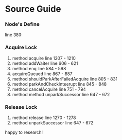 # Source Guide

### Node's Define
line 380


### Acquire Lock
1. method acquire line 1207 - 1210
2. method addWaiter line 606 - 621
3. method enq line 584 - 598
4. acquireQueued line 867 - 887
5. method shouldParkAfterFailedAcquire line 805 - 831
6. method parkAndCheckInteerupt line 845 - 848
7. method cancelAcquire line 751 - 794
8. method method unparkSuccessor line 647 - 672

### Release Lock
1. method release line 1270 - 1278
2. method unparkSuccessor line 647 - 672

happy to research!
